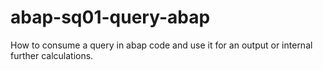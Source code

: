 # abap-sq01-query-abap
 How to consume a query in abap code and use it for an output or internal further calculations.
